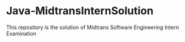 # Java-MidtransInternSolution
This repository is the solution of Midtrans Software Engineering Intern Examination
